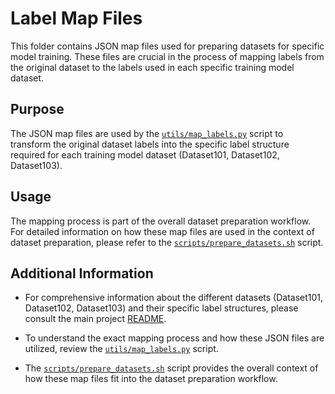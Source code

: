 # Label Map Files

This folder contains JSON map files used for preparing datasets for specific model training. These files are crucial in the process of mapping labels from the original dataset to the labels used in each specific training model dataset.

## Purpose

The JSON map files are used by the [`utils/map_labels.py`](../../utils/map_labels.py) script to transform the original dataset labels into the specific label structure required for each training model dataset (Dataset101, Dataset102, Dataset103).

## Usage

The mapping process is part of the overall dataset preparation workflow. For detailed information on how these map files are used in the context of dataset preparation, please refer to the [`scripts/prepare_datasets.sh`](../../../scripts/prepare_datasets.sh) script.

## Additional Information

- For comprehensive information about the different datasets (Dataset101, Dataset102, Dataset103) and their specific label structures, please consult the main project [README](../../../README.md).

- To understand the exact mapping process and how these JSON files are utilized, review the [`utils/map_labels.py`](../../utils/map_labels.py) script.

- The [`scripts/prepare_datasets.sh`](../../../scripts/prepare_datasets.sh) script provides the overall context of how these map files fit into the dataset preparation workflow.